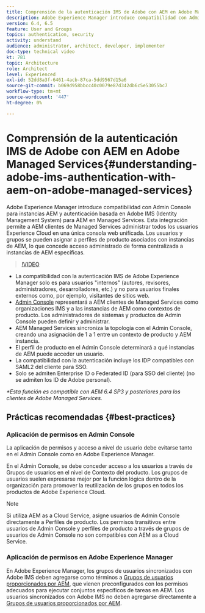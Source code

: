 ```yaml
---
title: Comprensión de la autenticación IMS de Adobe con AEM en Adobe Managed Services
description: Adobe Experience Manager introduce compatibilidad con Admin Console para instancias AEM y autenticación basada en Adobe IMS (Identity Management System) para AEM en Managed Services.   Esta integración permite a AEM clientes de Managed Services administrar todos los usuarios Experience Cloud en una única consola web unificada. Los usuarios y grupos se pueden asignar a perfiles de producto asociados con instancias de AEM, lo que otorga acceso administrado de forma centralizada a instancias de AEM específicas.
version: 6.4, 6.5
feature: User and Groups
topics: authentication, security
activity: understand
audience: administrator, architect, developer, implementer
doc-type: technical video
kt: 781
topic: Architecture
role: Architect
level: Experienced
exl-id: 52dd8a3f-6461-4acb-87ca-5dd9567d15a6
source-git-commit: b069d958bbcc40c0079e87d342db6c5e53055bc7
workflow-type: tm+mt
source-wordcount: '447'
ht-degree: 0%

---
```


# Comprensión de la autenticación IMS de Adobe con AEM en Adobe Managed Services{#understanding-adobe-ims-authentication-with-aem-on-adobe-managed-services}

Adobe Experience Manager introduce compatibilidad con Admin Console para instancias AEM y autenticación basada en Adobe IMS (Identity Management System) para AEM en Managed Services.   Esta integración permite a AEM clientes de Managed Services administrar todos los usuarios Experience Cloud en una única consola web unificada. Los usuarios y grupos se pueden asignar a perfiles de producto asociados con instancias de AEM, lo que concede acceso administrado de forma centralizada a instancias de AEM específicas.

>[!VIDEO](https://video.tv.adobe.com/v/26170?quality=12&learn=on)

* La compatibilidad con la autenticación IMS de Adobe Experience Manager solo es para usuarios &quot;internos&quot; (autores, revisores, administradores, desarrolladores, etc.) y no para usuarios finales externos como, por ejemplo, visitantes de sitios web.
* [Admin Console](https://adminconsole.adobe.com/) representará a AEM clientes de Managed Services como organizaciones IMS y a las instancias de AEM como contextos de producto. Los administradores de sistemas y productos de Admin Console pueden definir y administrar.
* AEM Managed Services sincroniza la topología con el Admin Console, creando una asignación de 1 a 1 entre un contexto de producto y AEM instancia.
* El perfil de producto en el Admin Console determinará a qué instancias de AEM puede acceder un usuario.
* La compatibilidad con la autenticación incluye los IDP compatibles con SAML2 del cliente para SSO.
* Solo se admiten Enterprise ID o Federated ID (para SSO del cliente) (no se admiten los ID de Adobe personal).

*&#42;Esta función es compatible con AEM 6.4 SP3 y posteriores para los clientes de Adobe Managed Services.*

## Prácticas recomendadas {#best-practices}

### Aplicación de permisos en Admin Console

La aplicación de permisos y acceso a nivel de usuario debe evitarse tanto en el Admin Console como en Adobe Experience Manager.

En el Admin Console, se debe conceder acceso a los usuarios a través de Grupos de usuarios en el nivel de Contexto del producto. Los grupos de usuarios suelen expresarse mejor por la función lógica dentro de la organización para promover la reutilización de los grupos en todos los productos de Adobe Experience Cloud.

>[!NOTE]
>
> Si utiliza AEM as a Cloud Service, asigne usuarios de Admin Console directamente a Perfiles de producto. Los permisos transitivos entre usuarios de Admin Console y perfiles de producto a través de grupos de usuarios de Admin Console no son compatibles con AEM as a Cloud Service.

### Aplicación de permisos en Adobe Experience Manager

En Adobe Experience Manager, los grupos de usuarios sincronizados con Adobe IMS deben agregarse como términos a [Grupos de usuarios proporcionados por AEM](https://helpx.adobe.com/experience-manager/6-4/sites/administering/using/security.html), que vienen preconfigurados con los permisos adecuados para ejecutar conjuntos específicos de tareas en AEM. Los usuarios sincronizados con Adobe IMS no deben agregarse directamente a [Grupos de usuarios proporcionados por AEM](https://helpx.adobe.com/experience-manager/6-4/sites/administering/using/security.html).

